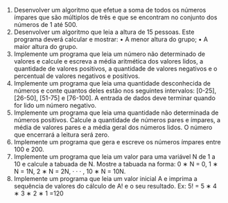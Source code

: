 1. Desenvolver um algoritmo que efetue a soma de todos os números ímpares que são
múltiplos de três e que se encontram no conjunto dos números de 1 até 500.
2. Desenvolver um algoritmo que leia a altura de 15 pessoas. Este programa deverá
calcular e mostrar:
• A menor altura do grupo;
• A maior altura do grupo.
3. Implemente um programa que leia um número não determinado de valores e calcule e
escreva a média aritmética dos valores lidos, a quantidade de valores positivos, a
quantidade de valores negativos e o percentual de valores negativos e positivos.
4. Implemente um programa que leia uma quantidade desconhecida de números e conte
quantos deles estão nos seguintes intervalos: [0-25], [26-50], [51-75] e [76-100]. A entrada
de dados deve terminar quando for lido um número negativo.
5. Implemente um programa que leia uma quantidade não determinada de números
positivos. Calcule a quantidade de números pares e ímpares, a média de valores pares e a
média geral dos números lidos. O número que encerrará a leitura será zero.
6. Implemente um programa que gera e escreve os números ímpares entre 100 e 200.
7. Implemente um programa que leia um valor para uma variável N de 1 a 10 e calcule a
tabuada de N. Mostre a tabuada na forma: 0 ∗ N = 0, 1 ∗ N = 1N, 2 ∗ N = 2N, · · · , 10 ∗ N =
10N.
8. Implemente um programa que leia um valor inicial A e imprima a sequência de valores do
cálculo de A! e o seu resultado. Ex: 5! = 5 ∗ 4 ∗ 3 ∗ 2 ∗ 1 =120
